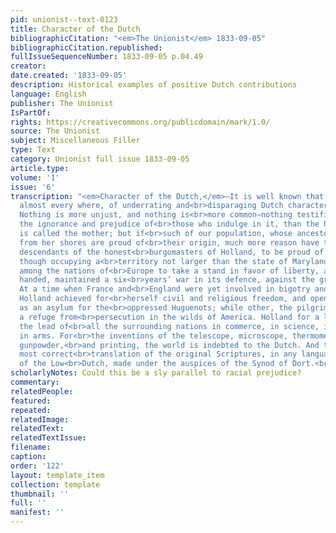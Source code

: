 ```yaml
---
pid: unionist--text-0123
title: Character of the Dutch
bibliographicCitation: "<em>The Unionist</em> 1833-09-05"
bibliographicCitation.republished: 
fullIssueSequenceNumber: 1833-09-05 p.04.49
creator: 
date.created: '1833-09-05'
description: Historical examples of positive Dutch contributions
language: English
publisher: The Unionist
IsPartOf: 
rights: https://creativecommons.org/publicdomain/mark/1.0/
source: The Unionist
subject: Miscellaneous Filler
type: Text
category: Unionist full issue 1833-09-05
article.type: 
volume: '1'
issue: '6'
transcription: "<em>Character of the Dutch,</em>—It is well known that a habit prevails
  almost every where, of underrating and<br>disparaging Dutch character and Dutchmen.
  Nothing is more unjust, and nothing is<br>more common—nothing testifies more unequivocally
  the ignorance and prejudice of<br>those who indulge in it, than the habit.—England
  is called the mother; but if<br>such of our population, whose ancestors emigrated
  from her shores are proud of<br>their origin, much more reason have they, who are
  descendants of the honest<br>burgomasters of Holland, to be proud of theirs.—Holland,
  though occupying a<br>territory not larger than the state of Maryland, was first
  among the nations of<br>Europe to take a stand in favor of liberty, and, single
  handed, maintained a six<br>years’ war in its defence, against the greatest odds.
  At a time when France and<br>England were yet involved in bigotry and superstition,
  Holland achieved for<br>herself civil and religious freedom, and opened her bosom
  as an asylum for the<br>oppressed Huguenots; while other, the pilgrim fathers sought
  a refuge from<br>persecution in the wilds of America. Holland for a long time took
  the lead of<br>all the surrounding nations in commerce, in science, in arts, and
  in arms. For<br>the inventions of the telescope, microscope, thermometer, pendulum,
  gunpowder,<br>and printing, the world is indebted to the Dutch. And the best and
  most correct<br>translation of the original Scriptures, in any language, is that
  of the Low<br>Dutch, made under the auspices of the Synod of Dort.<br>"
scholarlyNotes: Could this be a sly parallel to racial prejudice?
commentary: 
relatedPeople: 
featured: 
repeated: 
relatedImage: 
relatedText: 
relatedTextIssue: 
filename: 
caption: 
order: '122'
layout: template_item
collection: template
thumbnail: ''
full: ''
manifest: ''
---
```

